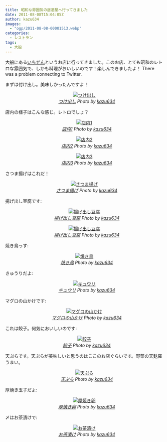 ```yaml
---
title: 昭和な雰囲気の居酒屋へ行ってきました
date: 2011-08-08T15:04:05Z
author: kazu634
images:
  - "ogp/2011-08-08-00001513.webp"
categories:
  - レストラン
tags:
  - 大船
---
```

大船にある<a href="http://r.tabelog.com/kanagawa/A1404/A140401/14023164/" onclick="__gaTracker('send', 'event', 'outbound-article', 'http://r.tabelog.com/kanagawa/A1404/A140401/14023164/', 'いちぜん');">いちぜん</a>というお店に行ってきました。このお店、とても昭和のレトロな雰囲気で、しかも料理がおいしいのです！楽しんできましたよ！ There was a problem connecting to Twitter.

<!--more-->



まずは付け出し。美味しかったんですよ！

<p style="text-align: center;">
<a href="http://www.flickr.com/photos/42332031%40N02/6014037973/" onclick="__gaTracker('send', 'event', 'outbound-article', 'http://www.flickr.com/photos/42332031%40N02/6014037973/', '');" title="つけ出し by kazu634, on Flickr"  target="_blank"><img class="flickr_photo aligncenter" src="http://farm7.static.flickr.com/6010/6014037973_4709c3f691.jpg" alt="つけ出し" /></a><br /> <cite class="flickr_photographer"><img src="http://www.flickr.com/favicon.ico" alt="" width="16" /><a href="http://www.flickr.com/photos/42332031%40N02/6014037973/" onclick="__gaTracker('send', 'event', 'outbound-article', 'http://www.flickr.com/photos/42332031%40N02/6014037973/', 'つけ出し');">つけ出し</a> Photo by <a href="http://www.flickr.com/photos/42332031%40N02/" onclick="__gaTracker('send', 'event', 'outbound-article', 'http://www.flickr.com/photos/42332031%40N02/', 'kazu634');">kazu634</a></cite>
</p>

店内の様子はこんな感じ。レトロでしょ？

<p style="text-align: center;">
<a href="http://www.flickr.com/photos/42332031%40N02/6014585342/" onclick="__gaTracker('send', 'event', 'outbound-article', 'http://www.flickr.com/photos/42332031%40N02/6014585342/', '');" title="店内1 by kazu634, on Flickr"  target="_blank"><img class="flickr_photo aligncenter" src="http://farm7.static.flickr.com/6010/6014585342_662717812e.jpg" alt="店内1" /></a><br /> <cite class="flickr_photographer"><img src="http://www.flickr.com/favicon.ico" alt="" width="16" /><a href="http://www.flickr.com/photos/42332031%40N02/6014585342/" onclick="__gaTracker('send', 'event', 'outbound-article', 'http://www.flickr.com/photos/42332031%40N02/6014585342/', '店内1');">店内1</a> Photo by <a href="http://www.flickr.com/photos/42332031%40N02/" onclick="__gaTracker('send', 'event', 'outbound-article', 'http://www.flickr.com/photos/42332031%40N02/', 'kazu634');">kazu634</a></cite>
</p>

<p style="text-align: center;">
<a href="http://www.flickr.com/photos/42332031%40N02/6014585520/" onclick="__gaTracker('send', 'event', 'outbound-article', 'http://www.flickr.com/photos/42332031%40N02/6014585520/', '');" title="店内2 by kazu634, on Flickr"  target="_blank"><img class="flickr_photo aligncenter" src="http://farm7.static.flickr.com/6125/6014585520_a8906c85f3.jpg" alt="店内2" /></a><br /> <cite class="flickr_photographer"><img src="http://www.flickr.com/favicon.ico" alt="" width="16" /><a href="http://www.flickr.com/photos/42332031%40N02/6014585520/" onclick="__gaTracker('send', 'event', 'outbound-article', 'http://www.flickr.com/photos/42332031%40N02/6014585520/', '店内2');">店内2</a> Photo by <a href="http://www.flickr.com/photos/42332031%40N02/" onclick="__gaTracker('send', 'event', 'outbound-article', 'http://www.flickr.com/photos/42332031%40N02/', 'kazu634');">kazu634</a></cite>
</p>

<p style="text-align: center;">
<a href="http://www.flickr.com/photos/42332031%40N02/6014038619/" onclick="__gaTracker('send', 'event', 'outbound-article', 'http://www.flickr.com/photos/42332031%40N02/6014038619/', '');" title="店内3 by kazu634, on Flickr"  target="_blank"><img class="flickr_photo aligncenter" src="http://farm7.static.flickr.com/6028/6014038619_19b758a5ef.jpg" alt="店内3" /></a><br /> <cite class="flickr_photographer"><img src="http://www.flickr.com/favicon.ico" alt="" width="16" /><a href="http://www.flickr.com/photos/42332031%40N02/6014038619/" onclick="__gaTracker('send', 'event', 'outbound-article', 'http://www.flickr.com/photos/42332031%40N02/6014038619/', '店内3');">店内3</a> Photo by <a href="http://www.flickr.com/photos/42332031%40N02/" onclick="__gaTracker('send', 'event', 'outbound-article', 'http://www.flickr.com/photos/42332031%40N02/', 'kazu634');">kazu634</a></cite>
</p>

さつま揚げはこれだ！

<p style="text-align: center;">
<a href="http://www.flickr.com/photos/42332031%40N02/6014585944/" onclick="__gaTracker('send', 'event', 'outbound-article', 'http://www.flickr.com/photos/42332031%40N02/6014585944/', '');" title="さつま揚げ by kazu634, on Flickr"  target="_blank"><img class="flickr_photo aligncenter" src="http://farm7.static.flickr.com/6005/6014585944_5fa38832ae.jpg" alt="さつま揚げ" /></a><br /> <cite class="flickr_photographer"><img src="http://www.flickr.com/favicon.ico" alt="" width="16" /><a href="http://www.flickr.com/photos/42332031%40N02/6014585944/" onclick="__gaTracker('send', 'event', 'outbound-article', 'http://www.flickr.com/photos/42332031%40N02/6014585944/', 'さつま揚げ');">さつま揚げ</a> Photo by <a href="http://www.flickr.com/photos/42332031%40N02/" onclick="__gaTracker('send', 'event', 'outbound-article', 'http://www.flickr.com/photos/42332031%40N02/', 'kazu634');">kazu634</a></cite>
</p>

揚げ出し豆腐です:

<p style="text-align: center;">
<a href="http://www.flickr.com/photos/42332031%40N02/6014039017/" onclick="__gaTracker('send', 'event', 'outbound-article', 'http://www.flickr.com/photos/42332031%40N02/6014039017/', '');" title="揚げ出し豆腐 by kazu634, on Flickr"  target="_blank"><img class="flickr_photo aligncenter" src="http://farm7.static.flickr.com/6030/6014039017_d7efa93dc6.jpg" alt="揚げ出し豆腐" /></a><br /> <cite class="flickr_photographer"><img src="http://www.flickr.com/favicon.ico" alt="" width="16" /><a href="http://www.flickr.com/photos/42332031%40N02/6014039017/" onclick="__gaTracker('send', 'event', 'outbound-article', 'http://www.flickr.com/photos/42332031%40N02/6014039017/', '揚げ出し豆腐');">揚げ出し豆腐</a> Photo by <a href="http://www.flickr.com/photos/42332031%40N02/" onclick="__gaTracker('send', 'event', 'outbound-article', 'http://www.flickr.com/photos/42332031%40N02/', 'kazu634');">kazu634</a></cite>
</p>

<p style="text-align: center;">
<a href="http://www.flickr.com/photos/42332031%40N02/6014039209/" onclick="__gaTracker('send', 'event', 'outbound-article', 'http://www.flickr.com/photos/42332031%40N02/6014039209/', '');" title="揚げ出し豆腐 by kazu634, on Flickr"  target="_blank"><img class="flickr_photo aligncenter" src="http://farm7.static.flickr.com/6147/6014039209_a425794583.jpg" alt="揚げ出し豆腐" /></a><br /> <cite class="flickr_photographer"><img src="http://www.flickr.com/favicon.ico" alt="" width="16" /><a href="http://www.flickr.com/photos/42332031%40N02/6014039209/" onclick="__gaTracker('send', 'event', 'outbound-article', 'http://www.flickr.com/photos/42332031%40N02/6014039209/', '揚げ出し豆腐');">揚げ出し豆腐</a> Photo by <a href="http://www.flickr.com/photos/42332031%40N02/" onclick="__gaTracker('send', 'event', 'outbound-article', 'http://www.flickr.com/photos/42332031%40N02/', 'kazu634');">kazu634</a></cite>
</p>

焼き鳥っす:

<p style="text-align: center;">
<a href="http://www.flickr.com/photos/42332031%40N02/6014039405/" onclick="__gaTracker('send', 'event', 'outbound-article', 'http://www.flickr.com/photos/42332031%40N02/6014039405/', '');" title="焼き鳥 by kazu634, on Flickr"  target="_blank"><img class="flickr_photo aligncenter" src="http://farm7.static.flickr.com/6124/6014039405_c00776402f.jpg" alt="焼き鳥" /></a><br /> <cite class="flickr_photographer"><img src="http://www.flickr.com/favicon.ico" alt="" width="16" /><a href="http://www.flickr.com/photos/42332031%40N02/6014039405/" onclick="__gaTracker('send', 'event', 'outbound-article', 'http://www.flickr.com/photos/42332031%40N02/6014039405/', '焼き鳥');">焼き鳥</a> Photo by <a href="http://www.flickr.com/photos/42332031%40N02/" onclick="__gaTracker('send', 'event', 'outbound-article', 'http://www.flickr.com/photos/42332031%40N02/', 'kazu634');">kazu634</a></cite>
</p>

きゅうりだよ:

<p style="text-align: center;">
<a href="http://www.flickr.com/photos/42332031%40N02/6014586738/" onclick="__gaTracker('send', 'event', 'outbound-article', 'http://www.flickr.com/photos/42332031%40N02/6014586738/', '');" title="キュウリ by kazu634, on Flickr"  target="_blank"><img class="flickr_photo aligncenter" src="http://farm7.static.flickr.com/6029/6014586738_698764ae59.jpg" alt="キュウリ" /></a><br /> <cite class="flickr_photographer"><img src="http://www.flickr.com/favicon.ico" alt="" width="16" /><a href="http://www.flickr.com/photos/42332031%40N02/6014586738/" onclick="__gaTracker('send', 'event', 'outbound-article', 'http://www.flickr.com/photos/42332031%40N02/6014586738/', 'キュウリ');">キュウリ</a> Photo by <a href="http://www.flickr.com/photos/42332031%40N02/" onclick="__gaTracker('send', 'event', 'outbound-article', 'http://www.flickr.com/photos/42332031%40N02/', 'kazu634');">kazu634</a></cite>
</p>

マグロの山かけです:

<p style="text-align: center;">
<a href="http://www.flickr.com/photos/42332031%40N02/6014039815/" onclick="__gaTracker('send', 'event', 'outbound-article', 'http://www.flickr.com/photos/42332031%40N02/6014039815/', '');" title="マグロの山かけ by kazu634, on Flickr"  target="_blank"><img class="flickr_photo aligncenter" src="http://farm7.static.flickr.com/6122/6014039815_8f09715198.jpg" alt="マグロの山かけ" /></a><br /> <cite class="flickr_photographer"><img src="http://www.flickr.com/favicon.ico" alt="" width="16" /><a href="http://www.flickr.com/photos/42332031%40N02/6014039815/" onclick="__gaTracker('send', 'event', 'outbound-article', 'http://www.flickr.com/photos/42332031%40N02/6014039815/', 'マグロの山かけ');">マグロの山かけ</a> Photo by <a href="http://www.flickr.com/photos/42332031%40N02/" onclick="__gaTracker('send', 'event', 'outbound-article', 'http://www.flickr.com/photos/42332031%40N02/', 'kazu634');">kazu634</a></cite>
</p>

これは餃子。何気においしいのです:

<p style="text-align: center;">
<a href="http://www.flickr.com/photos/42332031%40N02/6014587164/" onclick="__gaTracker('send', 'event', 'outbound-article', 'http://www.flickr.com/photos/42332031%40N02/6014587164/', '');" title="餃子 by kazu634, on Flickr"  target="_blank"><img class="flickr_photo aligncenter" src="http://farm7.static.flickr.com/6146/6014587164_f07f7e7002.jpg" alt="餃子" /></a><br /> <cite class="flickr_photographer"><img src="http://www.flickr.com/favicon.ico" alt="" width="16" /><a href="http://www.flickr.com/photos/42332031%40N02/6014587164/" onclick="__gaTracker('send', 'event', 'outbound-article', 'http://www.flickr.com/photos/42332031%40N02/6014587164/', '餃子');">餃子</a> Photo by <a href="http://www.flickr.com/photos/42332031%40N02/" onclick="__gaTracker('send', 'event', 'outbound-article', 'http://www.flickr.com/photos/42332031%40N02/', 'kazu634');">kazu634</a></cite>
</p>

天ぷらです。天ぷらが美味しいと思うのはここのお店ぐらいです。野菜の天麩羅うまい。

<p style="text-align: center;">
<a href="http://www.flickr.com/photos/42332031%40N02/6014587368/" onclick="__gaTracker('send', 'event', 'outbound-article', 'http://www.flickr.com/photos/42332031%40N02/6014587368/', '');" title="天ぷら by kazu634, on Flickr"  target="_blank"><img class="flickr_photo aligncenter" src="http://farm7.static.flickr.com/6149/6014587368_df4c08d0ee.jpg" alt="天ぷら" /></a><br /> <cite class="flickr_photographer"><img src="http://www.flickr.com/favicon.ico" alt="" width="16" /><a href="http://www.flickr.com/photos/42332031%40N02/6014587368/" onclick="__gaTracker('send', 'event', 'outbound-article', 'http://www.flickr.com/photos/42332031%40N02/6014587368/', '天ぷら');">天ぷら</a> Photo by <a href="http://www.flickr.com/photos/42332031%40N02/" onclick="__gaTracker('send', 'event', 'outbound-article', 'http://www.flickr.com/photos/42332031%40N02/', 'kazu634');">kazu634</a></cite>
</p>

厚焼き玉子だよ:

<p style="text-align: center;">
<a href="http://www.flickr.com/photos/42332031%40N02/6014040459/" onclick="__gaTracker('send', 'event', 'outbound-article', 'http://www.flickr.com/photos/42332031%40N02/6014040459/', '');" title="厚焼き卵 by kazu634, on Flickr"  target="_blank"><img class="flickr_photo aligncenter" src="http://farm7.static.flickr.com/6130/6014040459_75405a5075.jpg" alt="厚焼き卵" /></a><br /> <cite class="flickr_photographer"><img src="http://www.flickr.com/favicon.ico" alt="" width="16" /><a href="http://www.flickr.com/photos/42332031%40N02/6014040459/" onclick="__gaTracker('send', 'event', 'outbound-article', 'http://www.flickr.com/photos/42332031%40N02/6014040459/', '厚焼き卵');">厚焼き卵</a> Photo by <a href="http://www.flickr.com/photos/42332031%40N02/" onclick="__gaTracker('send', 'event', 'outbound-article', 'http://www.flickr.com/photos/42332031%40N02/', 'kazu634');">kazu634</a></cite>
</p>

〆はお茶漬けで:

<p style="text-align: center;">
<a href="http://www.flickr.com/photos/42332031%40N02/6014587834/" onclick="__gaTracker('send', 'event', 'outbound-article', 'http://www.flickr.com/photos/42332031%40N02/6014587834/', '');" title="お茶漬け by kazu634, on Flickr"  target="_blank"><img class="flickr_photo aligncenter" src="http://farm7.static.flickr.com/6006/6014587834_e4fc15f3cf.jpg" alt="お茶漬け" /></a><br /> <cite class="flickr_photographer"><img src="http://www.flickr.com/favicon.ico" alt="" width="16" /><a href="http://www.flickr.com/photos/42332031%40N02/6014587834/" onclick="__gaTracker('send', 'event', 'outbound-article', 'http://www.flickr.com/photos/42332031%40N02/6014587834/', 'お茶漬け');">お茶漬け</a> Photo by <a href="http://www.flickr.com/photos/42332031%40N02/" onclick="__gaTracker('send', 'event', 'outbound-article', 'http://www.flickr.com/photos/42332031%40N02/', 'kazu634');">kazu634</a></cite>
</p>
